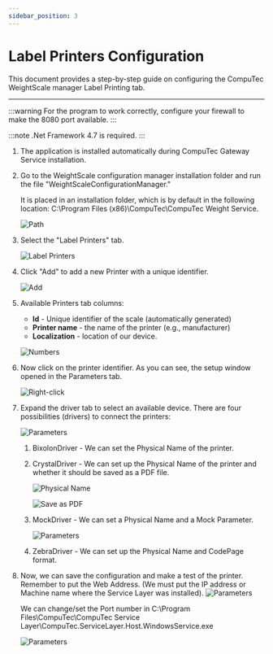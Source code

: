 ```yaml
---
sidebar_position: 3
---
```


# Label Printers Configuration

This document provides a step-by-step guide on configuring the CompuTec WeightScale manager Label Printing tab.

---

:::warning
    For the program to work correctly, configure your firewall to make the 8080 port available.
:::

:::note
    .Net Framework 4.7 is required.
:::

1. The application is installed automatically during CompuTec Gateway Service installation.

2. Go to the WeightScale configuration manager installation folder and run the file "WeightScaleConfigurationManager."

    It is placed in an installation folder, which is by default in the following location: C:\Program Files (x86)\CompuTec\CompuTec Weight Service\.

    ![Path](./media/label-printers-configuration/22222.png)
3. Select the "Label Printers" tab.

    ![Label Printers](./media/label-printers-configuration/label-printers.png)
4. Click "Add" to add a new Printer with a unique identifier.

    ![Add](./media/label-printers-configuration/add-label-printers.png)
5. Available Printers tab columns:

    - **Id** - Unique identifier of the scale (automatically generated)
    - **Printer name** - the name of the printer (e.g., manufacturer)
    - **Localization** - location of our device.

    ![Numbers](./media/lab4.webp)
6. Now click on the printer identifier. As you can see, the setup window opened in the Parameters tab.

    ![Right-click](./media/lab5.webp)
7. Expand the driver tab to select an available device. There are four possibilities (drivers) to connect the printers:

    ![Parameters](./media/lab6.webp)

    1. BixolonDriver - We can set the Physical Name of the printer.
    2. CrystalDriver - We can set up the Physical Name of the printer and whether it should be saved as a PDF file.

        ![Physical Name](./media/lab7.webp)

        ![Save as PDF](./media/lab8.webp)
    3. MockDriver - We can set a Physical Name and a Mock Parameter.

        ![Parameters](./media/lab9.webp)
    4. ZebraDriver - We can set up the Physical Name and CodePage format.

8. Now, we can save the configuration and make a test of the printer. Remember to put the Web Address. (We must put the IP address or Machine name where the Service Layer was installed).
        ![Parameters](./media/lab10.webp)

    We can change/set the Port number in C:\Program Files\CompuTec\CompuTec Service Layer\CompuTec.ServiceLayer.Host.WindowsService.exe

    ![Parameters](./media/lab11.webp)
